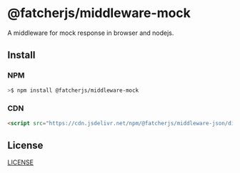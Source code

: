 # @fatcherjs/middleware-mock

A middleware for mock response in browser and nodejs.

## Install

### NPM

```bash
>$ npm install @fatcherjs/middleware-mock
```

### CDN

```html
<script src="https://cdn.jsdelivr.net/npm/@fatcherjs/middleware-json/dist/json.min.js"></script>
```

## License

[LICENSE](https://github.com/fatcherjs/fatcher/blob/master/LICENSE)
